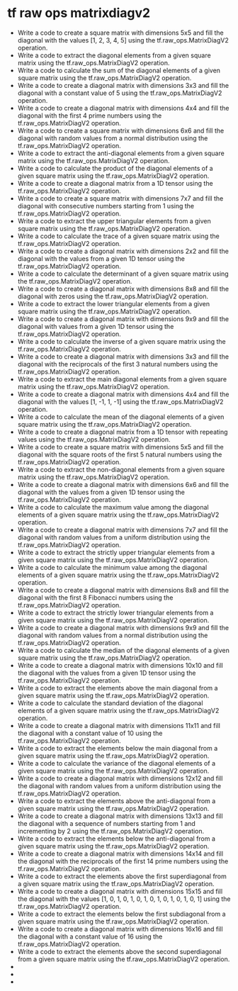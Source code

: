 # tf raw ops matrixdiagv2

- Write a code to create a square matrix with dimensions 5x5 and fill the diagonal with the values [1, 2, 3, 4, 5] using the tf.raw_ops.MatrixDiagV2 operation.
- Write a code to extract the diagonal elements from a given square matrix using the tf.raw_ops.MatrixDiagV2 operation.
- Write a code to calculate the sum of the diagonal elements of a given square matrix using the tf.raw_ops.MatrixDiagV2 operation.
- Write a code to create a diagonal matrix with dimensions 3x3 and fill the diagonal with a constant value of 5 using the tf.raw_ops.MatrixDiagV2 operation.
- Write a code to create a diagonal matrix with dimensions 4x4 and fill the diagonal with the first 4 prime numbers using the tf.raw_ops.MatrixDiagV2 operation.
- Write a code to create a square matrix with dimensions 6x6 and fill the diagonal with random values from a normal distribution using the tf.raw_ops.MatrixDiagV2 operation.
- Write a code to extract the anti-diagonal elements from a given square matrix using the tf.raw_ops.MatrixDiagV2 operation.
- Write a code to calculate the product of the diagonal elements of a given square matrix using the tf.raw_ops.MatrixDiagV2 operation.
- Write a code to create a diagonal matrix from a 1D tensor using the tf.raw_ops.MatrixDiagV2 operation.
- Write a code to create a square matrix with dimensions 7x7 and fill the diagonal with consecutive numbers starting from 1 using the tf.raw_ops.MatrixDiagV2 operation.
- Write a code to extract the upper triangular elements from a given square matrix using the tf.raw_ops.MatrixDiagV2 operation.
- Write a code to calculate the trace of a given square matrix using the tf.raw_ops.MatrixDiagV2 operation.
- Write a code to create a diagonal matrix with dimensions 2x2 and fill the diagonal with the values from a given 1D tensor using the tf.raw_ops.MatrixDiagV2 operation.
- Write a code to calculate the determinant of a given square matrix using the tf.raw_ops.MatrixDiagV2 operation.
- Write a code to create a diagonal matrix with dimensions 8x8 and fill the diagonal with zeros using the tf.raw_ops.MatrixDiagV2 operation.
- Write a code to extract the lower triangular elements from a given square matrix using the tf.raw_ops.MatrixDiagV2 operation.
- Write a code to create a diagonal matrix with dimensions 9x9 and fill the diagonal with values from a given 1D tensor using the tf.raw_ops.MatrixDiagV2 operation.
- Write a code to calculate the inverse of a given square matrix using the tf.raw_ops.MatrixDiagV2 operation.
- Write a code to create a diagonal matrix with dimensions 3x3 and fill the diagonal with the reciprocals of the first 3 natural numbers using the tf.raw_ops.MatrixDiagV2 operation.
- Write a code to extract the main diagonal elements from a given square matrix using the tf.raw_ops.MatrixDiagV2 operation.
- Write a code to create a diagonal matrix with dimensions 4x4 and fill the diagonal with the values [1, -1, 1, -1] using the tf.raw_ops.MatrixDiagV2 operation.
- Write a code to calculate the mean of the diagonal elements of a given square matrix using the tf.raw_ops.MatrixDiagV2 operation.
- Write a code to create a diagonal matrix from a 1D tensor with repeating values using the tf.raw_ops.MatrixDiagV2 operation.
- Write a code to create a square matrix with dimensions 5x5 and fill the diagonal with the square roots of the first 5 natural numbers using the tf.raw_ops.MatrixDiagV2 operation.
- Write a code to extract the non-diagonal elements from a given square matrix using the tf.raw_ops.MatrixDiagV2 operation.
- Write a code to create a diagonal matrix with dimensions 6x6 and fill the diagonal with the values from a given 1D tensor using the tf.raw_ops.MatrixDiagV2 operation.
- Write a code to calculate the maximum value among the diagonal elements of a given square matrix using the tf.raw_ops.MatrixDiagV2 operation.
- Write a code to create a diagonal matrix with dimensions 7x7 and fill the diagonal with random values from a uniform distribution using the tf.raw_ops.MatrixDiagV2 operation.
- Write a code to extract the strictly upper triangular elements from a given square matrix using the tf.raw_ops.MatrixDiagV2 operation.
- Write a code to calculate the minimum value among the diagonal elements of a given square matrix using the tf.raw_ops.MatrixDiagV2 operation.
- Write a code to create a diagonal matrix with dimensions 8x8 and fill the diagonal with the first 8 Fibonacci numbers using the tf.raw_ops.MatrixDiagV2 operation.
- Write a code to extract the strictly lower triangular elements from a given square matrix using the tf.raw_ops.MatrixDiagV2 operation.
- Write a code to create a diagonal matrix with dimensions 9x9 and fill the diagonal with random values from a normal distribution using the tf.raw_ops.MatrixDiagV2 operation.
- Write a code to calculate the median of the diagonal elements of a given square matrix using the tf.raw_ops.MatrixDiagV2 operation.
- Write a code to create a diagonal matrix with dimensions 10x10 and fill the diagonal with the values from a given 1D tensor using the tf.raw_ops.MatrixDiagV2 operation.
- Write a code to extract the elements above the main diagonal from a given square matrix using the tf.raw_ops.MatrixDiagV2 operation.
- Write a code to calculate the standard deviation of the diagonal elements of a given square matrix using the tf.raw_ops.MatrixDiagV2 operation.
- Write a code to create a diagonal matrix with dimensions 11x11 and fill the diagonal with a constant value of 10 using the tf.raw_ops.MatrixDiagV2 operation.
- Write a code to extract the elements below the main diagonal from a given square matrix using the tf.raw_ops.MatrixDiagV2 operation.
- Write a code to calculate the variance of the diagonal elements of a given square matrix using the tf.raw_ops.MatrixDiagV2 operation.
- Write a code to create a diagonal matrix with dimensions 12x12 and fill the diagonal with random values from a uniform distribution using the tf.raw_ops.MatrixDiagV2 operation.
- Write a code to extract the elements above the anti-diagonal from a given square matrix using the tf.raw_ops.MatrixDiagV2 operation.
- Write a code to create a diagonal matrix with dimensions 13x13 and fill the diagonal with a sequence of numbers starting from 1 and incrementing by 2 using the tf.raw_ops.MatrixDiagV2 operation.
- Write a code to extract the elements below the anti-diagonal from a given square matrix using the tf.raw_ops.MatrixDiagV2 operation.
- Write a code to create a diagonal matrix with dimensions 14x14 and fill the diagonal with the reciprocals of the first 14 prime numbers using the tf.raw_ops.MatrixDiagV2 operation.
- Write a code to extract the elements above the first superdiagonal from a given square matrix using the tf.raw_ops.MatrixDiagV2 operation.
- Write a code to create a diagonal matrix with dimensions 15x15 and fill the diagonal with the values [1, 0, 1, 0, 1, 0, 1, 0, 1, 0, 1, 0, 1, 0, 1] using the tf.raw_ops.MatrixDiagV2 operation.
- Write a code to extract the elements below the first subdiagonal from a given square matrix using the tf.raw_ops.MatrixDiagV2 operation.
- Write a code to create a diagonal matrix with dimensions 16x16 and fill the diagonal with a constant value of 16 using the tf.raw_ops.MatrixDiagV2 operation.
- Write a code to extract the elements above the second superdiagonal from a given square matrix using the tf.raw_ops.MatrixDiagV2 operation.
- 
- 
- 